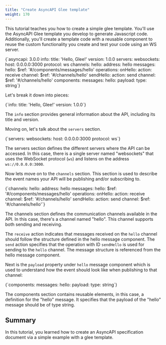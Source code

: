 ```yaml
---
title: "Create AsyncAPI Glee template"
weight: 170
---
```

This tutorial teaches you how to create a simple glee template. You'll use the AsyncAPI Glee template you develop to generate Javascript code. Additionally, you'll create a template code with a reusable component to reuse the custom functionality you create and test your code using an WS server.

<CodeBlock>
{`asyncapi: 3.0.0
info:
  title: 'Hello, Glee!'
  version: 1.0.0
servers:
  websockets:
    host: 0.0.0.0:3000
    protocol: ws
channels:
  hello:
    address: hello
    messages:
      hello:
        $ref: '#/components/messages/hello'
operations:
  onHello:
    action: receive
    channel:
      $ref: '#/channels/hello'
  sendHello:
    action: send
    channel:
      $ref: '#/channels/hello'
components:
  messages:
    hello:
      payload:
        type: string`}
</CodeBlock>

Let's break it down into pieces:

<CodeBlock>
{`info:
  title: 'Hello, Glee!'
  version: 1.0.0`}
</CodeBlock>

The `info` section provides general information about the API, including its title and version.

Moving on, let's talk about the `servers` section.

<CodeBlock>
{`servers:
  websockets:
    host: 0.0.0.0:3000
    protocol: ws`}
</CodeBlock> 

The servers section defines the different servers where the API can be accessed. In this case, there is a single server named "websockets" that uses the WebSocket protocol (`ws`) and listens on the address `ws://0.0.0.0:3000`.

Now lets move on to the `channels` section. This section is used to describe the event names your API will be publishing and/or subscribing to.

<CodeBlock>
{`channels:
  hello:
    address: hello
    messages:
      hello:
        $ref: '#/components/messages/hello'
operations:
  onHello:
    action: receive
    channel:
      $ref: '#/channels/hello'
  sendHello:
    action: send
    channel:
      $ref: '#/channels/hello'`}
</CodeBlock>

The channels section defines the communication channels available in the API. In this case, there's a channel named "hello". This channel supports both sending and receiving.

The `receive` action indicates that messages received on the `hello` channel should follow the structure defined in the hello message component.
The `send` action specifies that the operation with ID `sendHello` is used for sending to the `hello` channel. The message structure is referenced from the hello message component.

Next is the `payload` property under `hello` message component which is used to understand how the event should look like when publishing to that channel:

<CodeBlock>
{`components:
  messages:
    hello:
      payload:
        type: string`}
</CodeBlock>

The components section contains reusable elements, in this case, a definition for the "hello" message. It specifies that the payload of the "hello" message should be of type string.

## Summary

In this tutorial, you learned how to create an AsyncAPI specification document via a simple example with a glee template.

